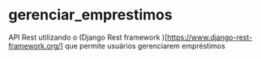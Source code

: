 # gerenciar_emprestimos
API Rest utilizando o (Django Rest framework )[https://www.django-rest-framework.org/] que permite usuários gerenciarem empréstimos

